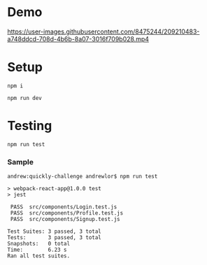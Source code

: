 # Demo

https://user-images.githubusercontent.com/8475244/209210483-a748ddcd-708d-4b6b-8a07-3016f709b028.mp4


# Setup

```
npm i
```

```
npm run dev
```

# Testing

```
npm run test
```

### Sample

```
andrew:quickly-challenge andrewlor$ npm run test

> webpack-react-app@1.0.0 test
> jest

 PASS  src/components/Login.test.js
 PASS  src/components/Profile.test.js
 PASS  src/components/Signup.test.js

Test Suites: 3 passed, 3 total
Tests:       3 passed, 3 total
Snapshots:   0 total
Time:        6.23 s
Ran all test suites.
```

